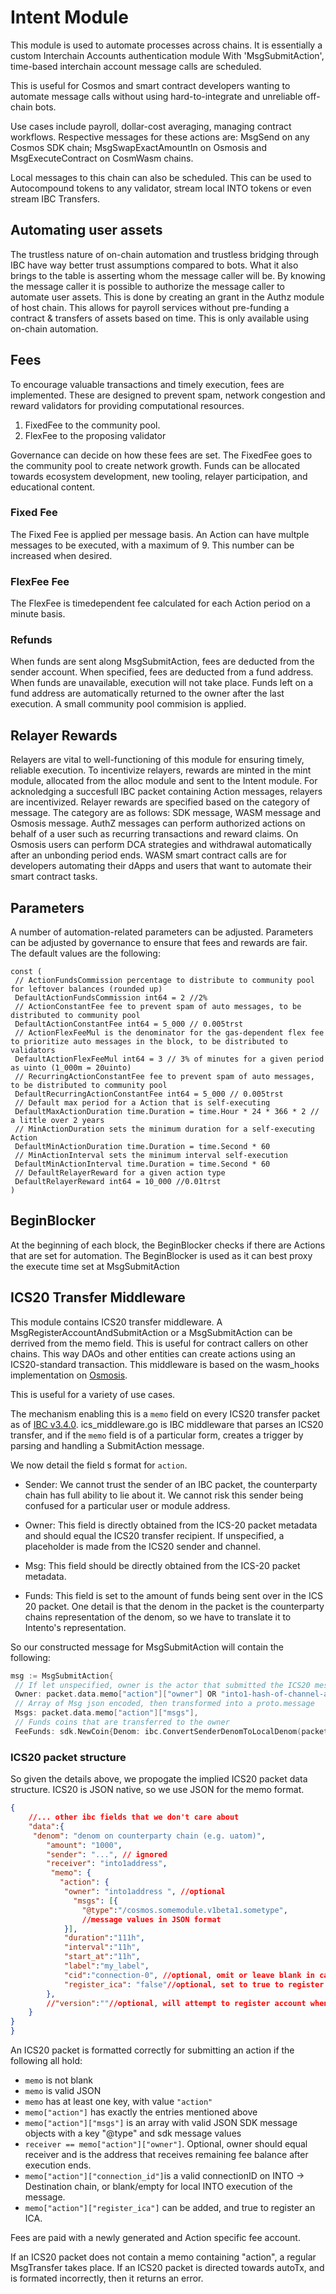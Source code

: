 
# Intent Module

This module is used to automate processes across chains. It is essentially a custom Interchain Accounts authentication module
With 'MsgSubmitAction', time-based interchain account message calls are scheduled.

This is useful for Cosmos and smart contract developers wanting to automate message calls without using hard-to-integrate and unreliable off-chain bots.

Use cases include payroll, dollar-cost averaging, managing contract workflows. Respective messages for these actions are: MsgSend on any Cosmos SDK chain; MsgSwapExactAmountIn on Osmosis and MsgExecuteContract on CosmWasm chains.

Local messages to this chain can also be scheduled. This can be used to Autocompound tokens to any validator, stream local INTO tokens or even stream IBC Transfers.

## Automating user assets

The trustless nature of on-chain automation and trustless bridging through IBC have way better trust assumptions compared to bots. What it also brings to the table is asserting whom the message caller will be. By knowing the message caller it is possible to authorize the message caller to automate user assets. This is done by creating an grant in the Authz module of host chain. This allows for payroll services without pre-funding a contract & transfers of assets based on time. This is only available using on-chain automation.

## Fees

To encourage valuable transactions and timely execution, fees are implemented. These are designed to prevent spam, network congestion and reward validators for providing computational resources.

1. FixedFee to the community pool.  
2. FlexFee to the proposing validator

Governance can decide on how these fees are set. The FixedFee goes to the community pool to create network growth. Funds can be allocated towards ecosystem development, new tooling, relayer participation, and educational content.

### Fixed Fee

The Fixed Fee is applied per message basis. An Action can have multple messages to be executed, with a maximum of 9. This number can be increased when desired.

### FlexFee Fee

The FlexFee is timedependent fee calculated for each Action period on a minute basis.

### Refunds

When funds are sent along MsgSubmitAction, fees are deducted from the sender account. When specified, fees are deducted from a fund address. When funds are unavailable, execution will not take place. Funds left on a fund address are automatically returned to the owner after the last execution. A small community pool commision is applied.

## Relayer Rewards

Relayers are vital to well-functioning of this module for ensuring timely, reliable execution. To incentivize relayers, rewards are minted in the mint module, allocated from the alloc module and sent to the Intent module. For acknoledging a succesfull IBC packet containing Action messages, relayers are incentivized. Relayer rewards are specified based on the category of message. The category are as follows: SDK message, WASM message and Osmosis message. AuthZ messages can perform authorized actions on behalf of a user such as recurring transactions and reward claims. On Osmosis users can perform DCA strategies and withdrawal automatically after an unbonding period ends.  WASM smart contract calls are for developers automating their dApps and users that want to automate their smart contract tasks.

## Parameters

A number of automation-related parameters can be adjusted. Parameters can be adjusted by governance to ensure that fees and rewards are fair. The default values are the following:

```golang
const (
 // ActionFundsCommission percentage to distribute to community pool for leftover balances (rounded up)
 DefaultActionFundsCommission int64 = 2 //2%
 // ActionConstantFee fee to prevent spam of auto messages, to be distributed to community pool
 DefaultActionConstantFee int64 = 5_000 // 0.005trst
 // ActionFlexFeeMul is the denominator for the gas-dependent flex fee to prioritize auto messages in the block, to be distributed to validators
 DefaultActionFlexFeeMul int64 = 3 // 3% of minutes for a given period as uinto (1_000m = 20uinto)
 // RecurringActionConstantFee fee to prevent spam of auto messages, to be distributed to community pool
 DefaultRecurringActionConstantFee int64 = 5_000 // 0.005trst
 // Default max period for a Action that is self-executing
 DefaultMaxActionDuration time.Duration = time.Hour * 24 * 366 * 2 // a little over 2 years
 // MinActionDuration sets the minimum duration for a self-executing Action
 DefaultMinActionDuration time.Duration = time.Second * 60
 // MinActionInterval sets the minimum interval self-execution
 DefaultMinActionInterval time.Duration = time.Second * 60
 // DefaultRelayerReward for a given action type
 DefaultRelayerReward int64 = 10_000 //0.01trst
)

```

## BeginBlocker

At the beginning of each block, the BeginBlocker checks if there are Actions that are set for automation. The BeginBlocker is used as it can best proxy the execute time set at MsgSubmitAction

## ICS20 Transfer Middleware

This module contains ICS20 transfer middleware. A MsgRegisterAccountAndSubmitAction or a MsgSubmitAction can be derrived from the memo field. This is useful for contract callers on other chains. This way DAOs and other entities can create actions using an ICS20-standard transaction. This middleware is based on the wasm_hooks implementation on [Osmosis](https://github.com/osmosis-labs/osmosis/tree/main/x/ibc-hooks).

This is useful for a variety of use cases.

The mechanism enabling this is a `memo` field on every ICS20 transfer packet as of [IBC v3.4.0](https://medium.com/the-interchain-foundation/moving-beyond-simple-token-transfers-d42b2b1dc29b).
ics_middleware.go is IBC middleware that parses an ICS20 transfer, and if the `memo` field is of a particular form, creates a trigger by parsing and handling a SubmitAction message. 

We now detail the field s format for `action`.

* Sender: We cannot trust the sender of an IBC packet, the counterparty chain has full ability to lie about it.
We cannot risk this sender being confused for a particular user or module address. 

* Owner: This field is directly obtained from the ICS-20 packet metadata and should equal the ICS20 transfer recipient. If unspecified, a placeholder is made from the ICS20 sender and channel.
* Msg: This field should be directly obtained from the ICS-20 packet metadata.
* Funds: This field is set to the amount of funds being sent over in the ICS 20 packet. One detail is that the denom in the packet is the counterparty chains representation of the denom, so we have to translate it to Intento's representation.

So our constructed message for MsgSubmitAction will contain the following:

```go
msg := MsgSubmitAction{
 // If let unspecified, owner is the actor that submitted the ICS20 message and a placeholder only
 Owner: packet.data.memo["action"]["owner"] OR "into1-hash-of-channel-and-sender",
 // Array of Msg json encoded, then transformed into a proto.message
 Msgs: packet.data.memo["action"]["msgs"],
 // Funds coins that are transferred to the owner
 FeeFunds: sdk.NewCoin{Denom: ibc.ConvertSenderDenomToLocalDenom(packet.data.Denom), Amount: packet.data.Amount}
```

### ICS20 packet structure

So given the details above, we propogate the implied ICS20 packet data structure.
ICS20 is JSON native, so we use JSON for the memo format.

```json
{
    //... other ibc fields that we don't care about
    "data":{
     "denom": "denom on counterparty chain (e.g. uatom)",
        "amount": "1000",
        "sender": "...", // ignored
        "receiver": "into1address",
         "memo": {
           "action": {
            "owner": "into1address ", //optional
              "msgs": [{
                "@type":"/cosmos.somemodule.v1beta1.sometype",
                //message values in JSON format
            }],
            "duration":"111h",
            "interval":"11h",
            "start_at":"11h",
            "label":"my_label",
            "cid":"connection-0", //optional, omit or leave blank in case local INTO message.
            "register_ica": "false"//optional, set to true to register interchain account
        },
        //"version":""//optional, will attempt to register account when filled (this will never override any existing ICA address)
    }
}
}
```

An ICS20 packet is formatted correctly for submitting an action if the following all hold:

* `memo` is not blank
* `memo` is valid JSON
* `memo` has at least one key, with value `"action"`
* `memo["action"]` has exactly the entries mentioned above
* `memo["action"]["msgs"]` is an array with valid JSON SDK message objects with a key "@type" and sdk message values
* `receiver == memo["action"]["owner"]`. Optional, owner should equal receiver and is the address that receives remaining fee balance after execution ends. 
* `memo["action"]["connection_id"]`is a valid connectionID on INTO -> Destination chain, or blank/empty for local INTO execution of the message.
* `memo["action"]["register_ica"]` can be added, and true to register an ICA. 

Fees are paid with a newly generated and Action specific fee account.

If an ICS20 packet does not contain a memo containing "action", a regular MsgTransfer takes place.
If an ICS20 packet is directed towards autoTx, and is formated incorrectly, then it returns an error.

